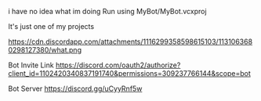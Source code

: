 i have no idea what im doing
Run using MyBot/MyBot.vcxproj

It's just one of my projects

https://cdn.discordapp.com/attachments/1116299358598615103/1131063680298127380/what.png

Bot Invite Link
https://discord.com/oauth2/authorize?client_id=1102420340837191740&permissions=309237766144&scope=bot

Bot Server
https://discord.gg/uCyyRnf5w
